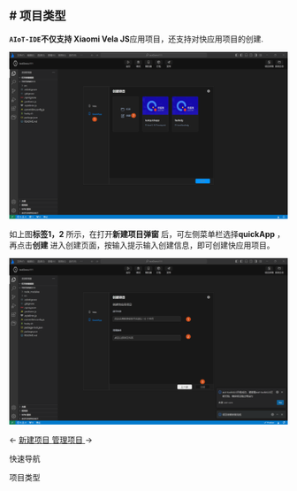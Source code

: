 <!-- 源地址: https://iot.mi.com/vela/quickapp/zh/tools/project/template.html -->

## # 项目类型

**`AIoT-IDE`**不仅支持** Xiaomi Vela JS**应用项目，还支持对快应用项目的创建.

![alt text](../../images/ide-project.da367a2c.png)

如上图**标签1，2** 所示，在打开**新建项目弹窗** 后，可左侧菜单栏选择**quickApp** ，再点击**创建** 进入创建页面，按输入提示输入创建信息，即可创建快应用项目。

![alt text](../../images/ide-project-1.a2999468.png)

← [ 新建项目 ](</vela/quickapp/zh/tools/project/creat-project.html>) [ 管理项目 ](</vela/quickapp/zh/tools/project/project.html>) → 

快速导航

项目类型
